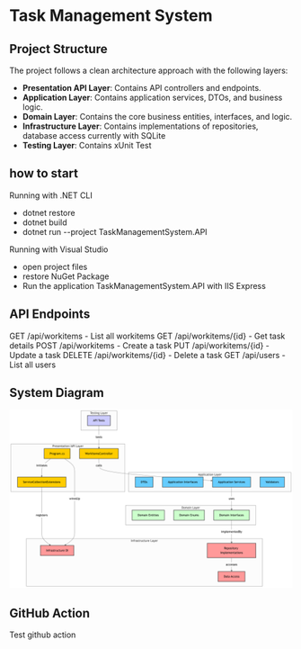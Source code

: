 # Task Management System

## Project Structure

The project follows a clean architecture approach with the following layers:

- **Presentation API Layer**: Contains API controllers and endpoints.
- **Application Layer**: Contains application services, DTOs, and business logic.
- **Domain Layer**: Contains the core business entities, interfaces, and logic.
- **Infrastructure Layer**: Contains implementations of repositories, database access currently with SQLite
- **Testing Layer**: Contains xUnit Test


## how to start
Running with .NET CLI
   - dotnet restore
   - dotnet build
   - dotnet run --project TaskManagementSystem.API

Running with Visual Studio
  - open project files
  - restore NuGet Package
  - Run the application TaskManagementSystem.API with IIS Express

## API Endpoints
GET /api/workitems - List all workitems
GET /api/workitems/{id} - Get task details
POST /api/workitems - Create a task
PUT /api/workitems/{id} - Update a task
DELETE /api/workitems/{id} - Delete a task
GET /api/users - List all users

## System Diagram
![Diagram](https://raw.githubusercontent.com/riorinald/TaskManagementSystem/master/diagram.jpg "diagram")

## GitHub Action
Test github action
